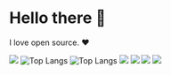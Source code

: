 # Hello there 👋

I love open source. ❤️

![](http://github-profile-summary-cards.vercel.app/api/cards/profile-details?username=murataslaneu&theme=2077)
![Top Langs](https://github-readme-stats.vercel.app/api/top-langs/?username=murataslaneu&theme=2077)
![Top Langs](https://github-readme-stats.vercel.app/api/top-langs/?username=murataslaneu&layout=default&theme=2077)
![](http://github-profile-summary-cards.vercel.app/api/cards/repos-per-language?username=murataslaneu&theme=2077)
![](http://github-profile-summary-cards.vercel.app/api/cards/most-commit-language?username=murataslaneu&theme=2077)
![](http://github-profile-summary-cards.vercel.app/api/cards/stats?username=murataslaneu&theme=2077)
![](http://github-profile-summary-cards.vercel.app/api/cards/productive-time?username=murataslaneu&theme=2077&utcOffset=8)
